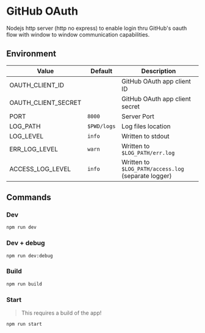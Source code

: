 # GitHub OAuth

Nodejs http server (http no express) to enable login thru GitHub's oauth flow with window to window communication capabilities.

## Environment

| Value               | Default     | Description                                         |
| ------------------- | ----------- | --------------------------------------------------- |
| OAUTH_CLIENT_ID     |             | GitHub OAuth app client ID                          |
| OAUTH_CLIENT_SECRET |             | GitHub OAuth app client secret                      |
| PORT                | `8000`      | Server Port                                         |
| LOG_PATH            | `$PWD/logs` | Log files location                                  |
| LOG_LEVEL           | `info`      | Written to stdout                                   |
| ERR_LOG_LEVEL       | `warn`      | Written to `$LOG_PATH/err.log`                      |
| ACCESS_LOG_LEVEL    | `info`      | Written to `$LOG_PATH/access.log` (separate logger) |

## Commands

### Dev

```sh
npm run dev
```

### Dev + debug

```sh
npm run dev:debug
```

### Build

```sh
npm run build
```

### Start

> This requires a build of the app!

```sh
npm run start
```
